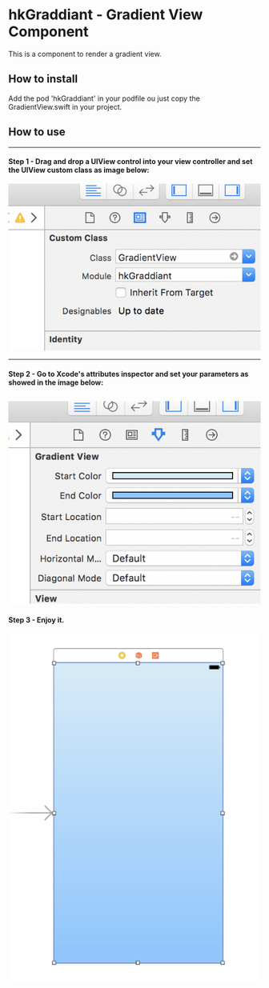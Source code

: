 # hkGraddiant - Gradient View Component

This is a component to render a gradient view.

## How to install

Add the pod 'hkGraddiant' in your podfile ou just copy the GradientView.swift in your project.

## How to use
---------
#### Step 1 - Drag and drop a UIView control into your view controller and set the UIView custom class as image below:

![Image 01](https://github.com/heuristisk/hkGraddiant/blob/master/Images/AddViewRef.png?raw=true)

---------------
#### Step 2 - Go to Xcode's attributes inspector and set your parameters as showed in the image below:

![Image 02](https://github.com/heuristisk/hkGraddiant/blob/master/Images/Parameters.png?raw=true)
---------------
#### Step 3 - Enjoy it.

![Image 03](https://github.com/heuristisk/hkGraddiant/blob/master/Images/UIVIew.png?raw=true)


